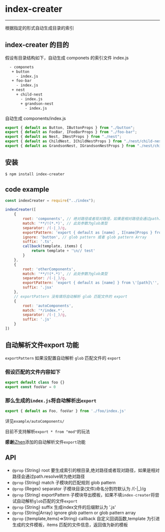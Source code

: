 # index-creater

---

根据指定的形式自动生成目录的索引

## index-creater 的目的

假设有目录结构如下，自动生成 componets 的索引文件 index.js

```bash
  - componets
   + button
     - index.js
   + foo-bar
     - index.js
   + nest
     + child-nest
       - index.js
       + grandson-nest
         - index.js
```

自动生成 components/index.js

```js
export { default as Button, IButtonProps } from "./button";
export { default as FooBar, IFooBarProps } from "./foo-bar";
export { default as Nest, INestProps } from "./nest";
export { default as ChildNest, IChildNestProps } from "./nest/child-nest";
export { default as GrandsonNest, IGrandsonNestProps } from "./nest/child-nest/grandson-nest";
```

## 安装

```bash
$ npm install index-creater
```

## code example

```js
const indexCreater = require("../index");

indexCreater([
    {
        root: 'components', // 绝对路径或者现对路径，如果是相对路径会通过path.resolve转为绝对路径
        match: '**/!(*.*)', // 此处参数为glob类型
        separator: /(-|_)/g,
        exportPattern: 'export { default as [name] , I[name]Props } from \'[path]\'',
        ignore: 'button', // glob pattern 或者 glob pattern Array
        suffix: '.ts',
        callback(template, items) {
            return template + '\n// test'
        }
    },
    {
        root: 'otherComponents',
        match: '**/!(*.*)', // 此处参数为glob类型
        separator: /(-|_)/g,
        exportPattern: 'export { default as [name] } from \'[path]\'',
        suffix: '.jsx'
    },
    // exportPattern 没有填将自动解析 glob 匹配文件的 export
    {
        root: 'autoComponents',
        match: '*/index.*',
        separator: /(-|_)/g,
        suffix: '.js'
    }
])


```
## 自动解析文件export 功能

`exportPattern` 如果没配置自动解析 `glob` 匹配文件的 `export`

### 假设匹配的文件内容如下

```js
export default class foo {}
export const fooVar = 0
```
### 那么生成的`index.js`将自动解析出`export`

```js
export { default as Foo, fooVar } from './foo/index.js'
```
详见`example/autoComponents/`

目前不支持解析`export * from "mod"`的玩法

**感谢**[iZhen](https://github.com/iZhen)添加的自动解析文件`export`功能

## API

 -  `@prop` {String} root 要生成索引的根目录,绝对路径或者现对路径，如果是相对路径会通过path.resolve转为绝对路径
 -  `@prop` {String} match 子模块的匹配规则 glob pattern
 -  `@prop` {Regex} separator 子模块目录(文件)命名分割符默认为 /(-|_)/g
 -  `@prop` {String} exportPattern 子模块导出模板，如果不填`index-creater`将尝试自动解析`glob`匹配的文件`export`
 -  `@prop` {String} suffix 生成index文件的后缀默认为 '.js'
 -  `@prop` {String|Array} ignore glob pattern or glob pattern array
 -  `@prop` {(template,items)=>String} callback 自定义回调函数,template 为引进生成的文件模板，items 匹配的文件信息，返回值为新的模板

 
 